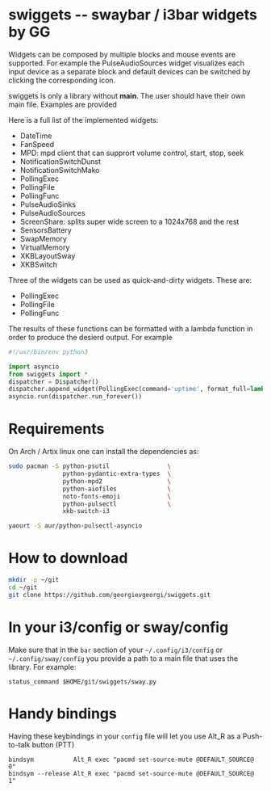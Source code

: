 # swiggets -- swaybar / i3bar widgets by GG

Widgets can be composed by multiple blocks and mouse events are supported.
For example the PulseAudioSources widget visualizes each input device as a separate block and default devices can be switched by clicking the corresponding icon.

swiggets is only a library without __main__. The user should have their own main file. Examples are provided


Here is a full list of the implemented widgets:
- DateTime
- FanSpeed
- MPD: mpd client that can supprort volume control, start, stop, seek
- NotificationSwitchDunst
- NotificationSwitchMako
- PollingExec
- PollingFile
- PollingFunc
- PulseAudioSinks
- PulseAudioSources
- ScreenShare: splits super wide screen to a 1024x768 and the rest
- SensorsBattery
- SwapMemory
- VirtualMemory
- XKBLayoutSway
- XKBSwitch

Three of the widgets can be used as quick-and-dirty widgets. These are:
- PollingExec
- PollingFile
- PollingFunc

The results of these functions can be formatted with a lambda function in order to produce the desierd output. For example
```python
#!/usr/bin/env python3

import asyncio
from swiggets import *
dispatcher = Dispatcher()
dispatcher.append_widget(PollingExec(command='uptime', format_full=lambda stdout, stderr, return_code : f"{stdout[:stdout.find(',')]}", lazy_updates=False))
asyncio.run(dispatcher.run_forever())
```

# Requirements

On Arch / Artix linux one can install the dependencies as:

```bash
sudo pacman -S python-psutil                \
               python-pydantic-extra-types  \
               python-mpd2                  \
               python-aiofiles              \
               noto-fonts-emoji             \
               python-pulsectl              \
               xkb-switch-i3

yaourt -S aur/python-pulsectl-asyncio
```

# How to download
```bash
mkdir -p ~/git
cd ~/git
git clone https://github.com/georgievgeorgi/swiggets.git
```


# In your i3/config or sway/config
Make sure that in the `bar` section of your `~/.config/i3/config` or `~/.config/sway/config` you provide a path to a main file that uses the library. For example:
```
status_command $HOME/git/swiggets/sway.py
```

# Handy bindings
Having these keybindings in your `config` file will let you use Alt_R as a Push-to-talk button (PTT)
```
bindsym           Alt_R exec "pacmd set-source-mute @DEFAULT_SOURCE@ 0"
bindsym --release Alt_R exec "pacmd set-source-mute @DEFAULT_SOURCE@ 1"
```
